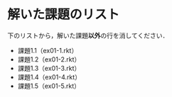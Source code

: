 # 解いた課題のリスト

下のリストから，解いた課題**以外**の行を消してください．

* 課題1.1（ex01-1.rkt）
* 課題1.2（ex01-2.rkt）
* 課題1.3（ex01-3.rkt）
* 課題1.4（ex01-4.rkt）
* 課題1.5（ex01-5.rkt）

